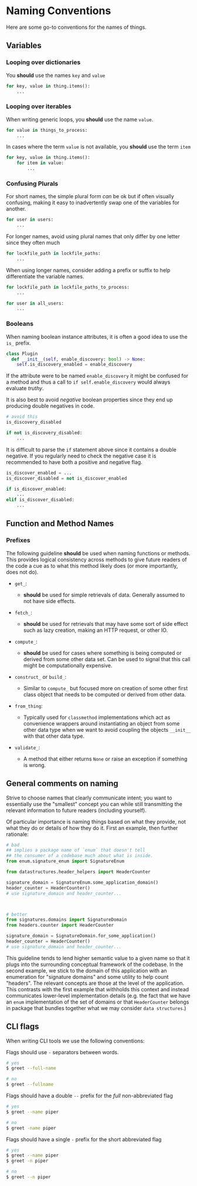 # Naming Conventions

Here are some go-to conventions for the names of things.


## Variables


### Looping over dictionaries

You **should** use the names `key` and `value`

```python
for key, value in thing.items():
    ...
```


### Looping over iterables


When writing generic loops, you **should** use the name ``value``.

```python
for value in things_to_process:
    ...
```

In cases where the term ``value`` is not available, you **should** use the term
``item``

```python
for key, value in thing.items():
    for item in value:
        ...
```


### Confusing Plurals

For short names, the simple plural form *can* be ok but if often visually
confusing, making it easy to inadvertently swap one of the variables for
another.

```python
for user in users:
    ...
```


For longer names, avoid using plural names that only differ by one letter since
they often much 

```python
for lockfile_path in lockfile_paths:
    ...
```

When using longer names, consider adding a prefix or suffix to help
differentiate the variable names.

```python
for lockfile_path in lockfile_paths_to_process:
    ...

for user in all_users:
    ...
```


### Booleans

When naming boolean instance attributes, it is often a good idea to use the `is_` prefix.

```python
class Plugin
  def __init__(self, enable_discovery: bool) -> None:
    self.is_discovery_enabled = enable_discovery
```

If the attribute were to be named `enable_discovery` it might be confused for a method and thus a call to `if self.enable_discovery` would always evaluate *truthy*.


It is also best to avoid *negative* boolean properties since they end up producing double negatives in code.


```python
# avoid this
is_discovery_disabled

if not is_discovery_disabled:
    ...
```

It is difficult to parse the `if` statement above since it contains a double
negative.  If you regularly need to check the negative case it is recommended
to have both a positive and negative flag.

```python
is_discover_enabled = ...
is_discover_disabled = not is_discover_enabled

if is_discover_enabled:
    ...
elif is_discover_disabled:
    ...
```



## Function and Method Names


### Prefixes

The following guideline **should** be used when naming functions or methods.
This provides logical consistency across methods to give future readers of the
code a cue as to what this method likely does (or more importantly, does not
do).

- `get_`:
  - **should** be used for simple retrievals of data.  Generally assumed to not have side effects.
- `fetch_`:
  - **should** be used for retrievals that may have some sort of side effect such as lazy creation, making an HTTP request, or other IO.
- `compute_`:
  - **should** be used for cases where something is being computed or derived from some other data set.  Can be used to signal that this call might be computationally expensive.
- `construct_` or `build_`:
  - Similar to `compute_` but focused more on creation of some other first class object that needs to be computed or derived from other data.
- `from_thing`:
  - Typically used for `classmethod` implementations which act as convenience wrappers around instantiating an object from some other data type when we want to avoid coupling the objects `__init__` with that other data type.

- `validate_`:
  - A method that either returns `None` or raise an exception if something is wrong.


## General comments on naming

Strive to choose names that clearly communicate intent; you want to essentially use the "smallest" concept you can while still transmitting the relevant information to future readers (including yourself).

Of particular importance is naming things based on what they provide, not what they do or details of how they do it. First an example, then further rationale:

```python
# bad
## implies a package name of `enum` that doesn't tell
## the consumer of a codebase much about what is inside.
from enum.signature_enum import SignatureEnum

from datastructures.header_helpers import HeaderCounter

signature_domain = SignatureEnum.some_application_domain()
header_counter = HeaderCounter()
# use signature_domain and header_counter...



# better
from signatures.domains import SignatureDomain
from headers.counter import HeaderCounter

signature_domain = SignatureDomain.for_some_application()
header_counter = HeaderCounter()
# use signature_domain and header_counter...
```

This guideline tends to lend higher semantic value to a given name so that it plugs into the surrounding conceptual framework of the codebase. In the second example, we stick to the domain of this application with an enumeration for "signature domains" and some utility to help count "headers". The relevant concepts are those at the level of the application.  This contrasts with the first example that withholds this context and instead communicates lower-level implementation details (e.g. the fact that we have an ``enum`` implementation of the set of domains or that `HeaderCounter` belongs in package that bundles together what we may consider `data structures`.)


## CLI flags

When writing CLI tools we use the following conventions:


Flags should use `-` separators between words.


```bash
# yes
$ greet --full-name

# no
$ greet --fullname
```

Flags should have a double `--` prefix for the *full* non-abbreviated flag

```bash
# yes
$ greet --name piper

# no
$ greet -name piper
```

Flags should have a single `-` prefix for the short abbreviated flag

```bash
# yes
$ greet --name piper
$ greet -n piper

# no
$ greet --n piper
```
